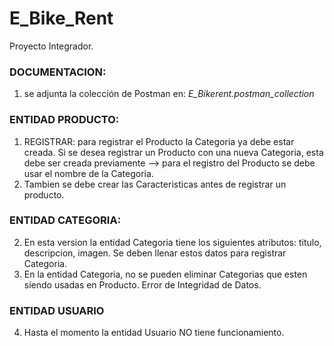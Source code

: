 # E_Bike_Rent
Proyecto Integrador.

### DOCUMENTACION: 
1. se adjunta la colección de Postman en: *E_Bikerent.postman_collection*

### ENTIDAD PRODUCTO:
1. REGISTRAR: para registrar el Producto la Categoria ya debe estar creada. Si se desea registrar un Producto con una nueva Categoria, esta  debe ser creada previamente --> para el registro del Producto se debe usar el nombre de la Categoria.
2. Tambien se debe crear las Caracteristicas antes de registrar un producto.

### ENTIDAD CATEGORIA:
2. En esta version la entidad Categoria tiene los siguientes atributos: titulo, descripcion, imagen. Se deben llenar estos datos para registrar Categoria.
3. En la entidad Categoria, no se pueden eliminar Categorias que esten siendo usadas en Producto. Error de Integridad de Datos.

### ENTIDAD USUARIO
4. Hasta el momento la entidad Usuario NO tiene funcionamiento.


